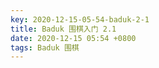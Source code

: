 ```yaml
---
key: 2020-12-15-05-54-baduk-2-1
title: Baduk 围棋入门 2.1
date: 2020-12-15 05:54 +0800
tags: Baduk 围棋
---
```




<!--more-->
